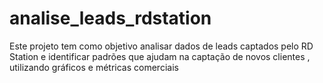 # analise_leads_rdstation
Este projeto tem como objetivo analisar dados de leads captados pelo RD Station e identificar padrões que ajudam  na captação de novos clientes , utilizando  gráficos e métricas comerciais
